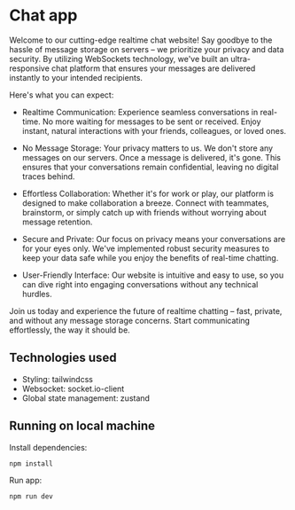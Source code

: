 # Chat app

Welcome to our cutting-edge realtime chat website! Say goodbye to the hassle of message storage on servers – we prioritize your privacy and data security. By utilizing WebSockets technology, we've built an ultra-responsive chat platform that ensures your messages are delivered instantly to your intended recipients.

Here's what you can expect:

- Realtime Communication: Experience seamless conversations in real-time. No more waiting for messages to be sent or received. Enjoy instant, natural interactions with your friends, colleagues, or loved ones.

- No Message Storage: Your privacy matters to us. We don't store any messages on our servers. Once a message is delivered, it's gone. This ensures that your conversations remain confidential, leaving no digital traces behind.

- Effortless Collaboration: Whether it's for work or play, our platform is designed to make collaboration a breeze. Connect with teammates, brainstorm, or simply catch up with friends without worrying about message retention.

- Secure and Private: Our focus on privacy means your conversations are for your eyes only. We've implemented robust security measures to keep your data safe while you enjoy the benefits of real-time chatting.

- User-Friendly Interface: Our website is intuitive and easy to use, so you can dive right into engaging conversations without any technical hurdles.

Join us today and experience the future of realtime chatting – fast, private, and without any message storage concerns. Start communicating effortlessly, the way it should be.

## Technologies used
- Styling: tailwindcss
- Websocket: socket.io-client
- Global state management: zustand 

## Running on local machine
Install dependencies:
```
npm install
```
Run app:
```
npm run dev
```

